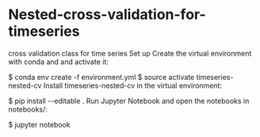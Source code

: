 # Nested-cross-validation-for-timeseries
cross validation class for time series
Set up
Create the virtual environment with conda and and activate it:

$ conda env create -f environment.yml
$ source activate timeseries-nested-cv 
Install timeseries-nested-cv in the virtual environment:

$ pip install --editable .
Run Jupyter Notebook and open the notebooks in notebooks/:

$ jupyter notebook

